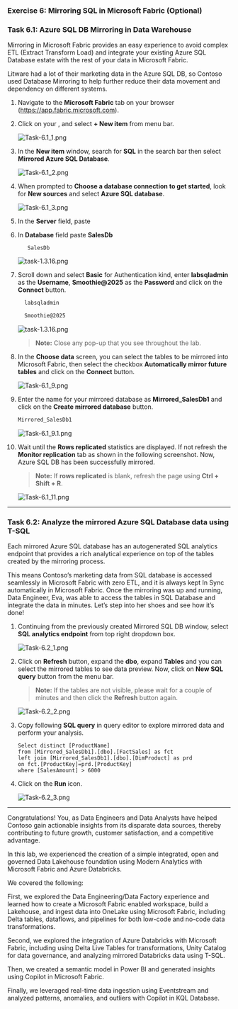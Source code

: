 ### Exercise 6: Mirroring SQL in Microsoft Fabric (Optional)

### Task 6.1: Azure SQL DB Mirroring in Data Warehouse

Mirroring in Microsoft Fabric provides an easy experience to avoid complex ETL (Extract Transform Load) and integrate your existing Azure SQL Database estate with the rest of your data in Microsoft Fabric.

Litware had a lot of their marketing data in the Azure SQL DB, so Contoso used Database Mirroring to help further reduce their data movement and dependency on different systems. 

1. Navigate to the **Microsoft Fabric** tab on your browser (https://app.fabric.microsoft.com).

2. Click on your **<inject key= "WorkspaceName" enableCopy="false"/>**, and select **+ New item** from menu bar.

   ![Task-6.1_1.png](media/labMedia/Task-6.1_1.png)

3. In the **New item** window, search for **SQL** in the search bar then select **Mirrored Azure SQL Database**.

   ![Task-6.1_2.png](media/labMedia/Task-6.1_2.png)

4. When prompted to **Choose a database connection to get started**, look for **New sources** and select **Azure SQL database**.

   ![Task-6.1_3.png](media/labMedia/Task-6.1_3.png)

5. In the **Server** field, paste **<inject key= "mssqlServer" enableCopy="true"/>**

6. In **Database** field paste **SalesDb**

   ```
      SalesDb
   ```

   ![task-1.3.16.png](media/labMedia/task-6.2.6.png)

7.  Scroll down and select **Basic** for Authentication kind, enter **labsqladmin** as the **Username**, **Smoothie@2025** as the **Password** and click on the **Connect** button.

    ```BASH
      labsqladmin
    ```
    ```BASH
      Smoothie@2025
    ```
    ![task-1.3.16.png](media/labMedia/f62.png)

    >**Note:** Close any pop-up that you see throughout the lab.

8. In the **Choose data** screen, you can select the tables to be mirrored into Microsoft Fabric, then select the checkbox **Automatically mirror future tables** and click on the **Connect** button.

   ![Task-6.1_9.png](media/labMedia/Task-6.1_9.png)

9. Enter the name for your mirrored database as **Mirrored_SalesDb1** and click on the **Create mirrored database** button.

    ```BASH
    Mirrored_SalesDb1
    ```

    ![Task-6.1_9.1.png](media/labMedia/Task-6.1_9.1.png)

10. Wait until the **Rows replicated** statistics are displayed. If not refresh the **Monitor replication** tab as shown in the  following screenshot. Now, Azure SQL DB has been successfully mirrored.

    >**Note:** If **rows replicated** is blank, refresh the page using **Ctrl + Shift + R**.

    ![Task-6.1_11.png](media/labMedia/f49.png)

---

### Task 6.2: Analyze the mirrored Azure SQL Database data using T-SQL 

Each mirrored Azure SQL database has an autogenerated SQL analytics endpoint that provides a rich analytical experience on top of the tables created by the mirroring process.

This means Contoso’s marketing data from SQL database is accessed seamlessly in Microsoft Fabric with zero ETL, and it is always kept In Sync automatically in Microsoft Fabric. Once the mirroring was up and running, Data Engineer, Eva, was able to access the tables in SQL Database and integrate the data in minutes. Let’s step into her shoes and see how it’s done!


1. Continuing from the previously created Mirrored SQL DB window, select **SQL analytics endpoint** from top right dropdown box.

   ![Task-6.2_1.png](media/labMedia/Task-6.2_1.png)

2. Click on **Refresh** button, expand the **dbo**, expand **Tables** and you can select the mirrored tables to see data preview. Now, click on **New SQL query** button from the menu bar.

   >**Note:** If the tables are not visible, please wait for a couple of minutes and then click the **Refresh** button again.
   
     ![Task-6.2_2.png](media/labMedia/f63.png)

3. Copy following **SQL query** in query editor to explore mirrored data and perform your analysis. 

    ```
    Select distinct [ProductName] 
    from [Mirrored_SalesDb1].[dbo].[FactSales] as fct
    left join [Mirrored_SalesDb1].[dbo].[DimProduct] as prd
    on fct.[ProductKey]=prd.[ProductKey]
    where [SalesAmount] > 6000
    ```

4. Click on the **Run** icon.

   ![Task-6.2_3.png](media/labMedia/f50.png)

---

Congratulations! You, as Data Engineers and Data Analysts have helped Contoso gain actionable insights from its disparate data sources, thereby contributing to future growth, customer satisfaction, and a competitive advantage.

In this lab, we experienced the creation of a simple integrated, open and governed Data Lakehouse foundation using Modern Analytics with Microsoft Fabric and Azure Databricks.

We covered the following:

First, we explored the Data Engineering/Data Factory experience and learned how to create a Microsoft Fabric enabled workspace, build a Lakehouse, and ingest data into OneLake using Microsoft Fabric, including Delta tables, dataflows, and pipelines for both low-code and no-code data transformations.

Second, we explored the integration of Azure Databricks with Microsoft Fabric, including using Delta Live Tables for transformations, Unity Catalog for data governance, and analyzing mirrored Databricks data using T-SQL.

Then, we created a semantic model in Power BI and generated insights using Copilot in Microsoft Fabric.

<!-- 
Fourth, we explored real-time data ingestion using Eventstream and analyzed patterns, anomalies, and outliers with Copilot in KQL Database.

Fifth, we explored Streaming data using KQL DB for a Real-time Analytics experience. Here, we created a KQL Database, ingested real-time and historical data into KQL DB, analyzed patterns to uncover anomalies and outliers with the help of Copilot, and leveraged AI for data Q&A.


Finally, we leveraged Azure SQL Database mirroring in Microsoft Fabric to analyze the mirrored data using T-SQL. -->

Finally, we leveraged real-time data ingestion using Eventstream and analyzed patterns, anomalies, and outliers with Copilot in KQL Database.
